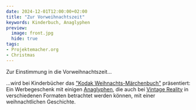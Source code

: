 ```yaml
---
date: 2024-12-01T12:00:00+02:00
title: "Zur Vorweihnachtszeit"
keywords: Kinderbuch, Anaglyphen
preview:
  image: front.jpg
  hide: true
tags:
- Projektemacher.org
- Christmas
---
```


Zur Einstimmung in die Vorweihnachtszeit...
<!--more-->

...wird bei Kinderbücher das ["Kodak Weihnachts-Märchenbuch"](https://xn--kinderbcher-zhb.projektemacher.org/post/weihnachts-maerchenbuch) präsentiert: Ein Werbegeschenk mit einigen [Anaglyphen](https://de.wikipedia.org/wiki/Anaglyph_3D), die auch bei [Vintage Reality](https://vintagereality.projektemacher.org/post/weihnachts-maerchenbuch) in verschiedenen Formaten betrachtet werden können, mit einer weihnachtlichen Geschichte.
